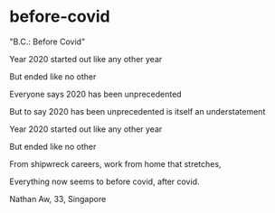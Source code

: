 # before-covid
"B.C.: Before Covid" 



Year 2020 started out like any other year

But ended like no other


Everyone says 2020 has been unprecedented

But to say 2020 has been unprecedented is itself an understatement


Year 2020 started out like any other year

But ended like no other


From shipwreck careers, work from home that stretches, 

Everything now seems to before covid, after covid. 




Nathan Aw, 33, Singapore
